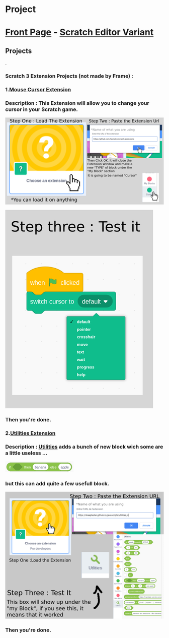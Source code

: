 # Project

# [Front Page](https://frametuning.github.io/Frame/) - [Scratch Editor Variant](https://frametuning.github.io/Frame/editor)

## Projects

.

### **Scratch 3 Extension Projects (not made by Frame) :**

### 1.**[Mouse Cursor Extension](https://github.com/Samq64/scratch-extensions)**

### Description : This Extension will allow you to change your cursor in your Scratch game. 

![Mouse Cursor Extension](https://raw.githubusercontent.com/FrameTuning/Frame/gh-pages/assets/Steps1-2.png)

![Mouse Cursor Extension](https://raw.githubusercontent.com/FrameTuning/Frame/gh-pages/assets/Step3.png)

### Then you're done.


### 2.**[Utilities Extension](https://sheeptester.github.io/javascripts/utilities.js)**

### Description : [Utilities](https://sheeptester.github.io/javascripts/utilities.js) adds a bunch of new block wich some are a little useless ...

![Utilites Extension](https://raw.githubusercontent.com/FrameTuning/Frame/gh-pages/assets/Screenshot%202021-09-22%20at%2016.25.51.png)

### but this can add quite a few usefull block.

![Step 1 - 2](https://raw.githubusercontent.com/FrameTuning/Frame/gh-pages/assets/Screenshot%202021-09-22%20at%2015.08.08.png)

### Then you're done.
